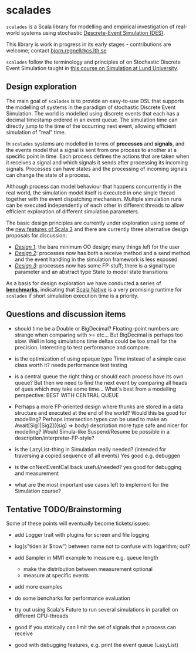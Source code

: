 # scalades
`scalades` is a Scala library for modelling and empirical investigation of real-world systems using stochastic  [Descrete-Event Simulation (DES)](https://en.wikipedia.org/wiki/Discrete-event_simulation). 

This library is work in progress in its early stages - contributions are welcome; contact bjorn.regnell@cs.lth.se 

`scalades` follow the terminology and principles of on Stochastic Discrete Event Simulation taught in [this course on Simulation at Lund University](https://www.eit.lth.se/index.php?ciuid=1298&coursepage=9535).  

## Design exploration

The main goal of `scalades` is to provide an easy-to-use DSL that supports the modelling of systems in the paradigm of stochastic Discrete Event Simulation. The world is modelled using discrete events that each has a decimal timestamp ordered in an event queue. The simulation time can directly jump to the time of the occurring next event, allowing efficient simulation of "real" time.

In `scalades` systems are modelled in terms of **processes** and **signals**, and the events model that a signal is sent from one process to another at a specific point in time. Each process defines the actions that are taken when it receives a signal and which signals it sends after processing its incoming signals. Processes can have states and the processing of incoming signals can change the state of a process.

Although process can model behaviour that happens concurrently in the real world, the simulation model itself is executed in one single thread together with the event dispatching mechanism. Multiple simulation runs can be executed independently of each other in different threads to allow efficient exploration of different simulation parameters.   

The basic design principles are currently under exploration using some of the [new features of Scala 3](https://docs.scala-lang.org/scala3/new-in-scala3.html) and there are currently three alternative design proposals for discussion:

* [*Design 1*](https://github.com/lunduniversity/scalades/tree/main/design1/src/main/scala/scalades): the bare minimum OO design; many things left for the user
* [*Design 2*](https://github.com/lunduniversity/scalades/tree/main/design2/src/main/scala/scalades): processes now has both a receive method and a send method and the event handling in the simulation framework is less exposed
* [*Design 3*](https://github.com/lunduniversity/scalades/tree/main/design3/src/main/scala/scalades): processes now has some FP-stuff; there is a signal type parameter and an abstract type State to model state transitions

As a basis for design exploration we have conducted a series of [**benchmarks**](https://github.com/lunduniversity/scalades/tree/main/benchmark), indicating that [Scala Native]() is a very promising runtime for `scalades` if short simulation execution time is a priority.   



## Questions and discussion items

* should time be a Double or BigDecimal? Floating-point numbers are strange when comparing with >= etc... But BigDecimal is perhaps too slow. Well in long simulations time deltas could be too small for the precision. Interesting to test performance and compare.
  
* is the optimization of using opaque type Time instead of a simple case class worth it? needs performance test testing

* is a central queue the right thing or should each process have its own queue? But then we need to find the next event by comparing all heads of ques which may take some time...  What's best from a modelling perspective: BEST WITH CENTRAL QUEUE

* Perhaps a more FP-oriented design where thunks are stored in a data structure and executed at the end of the world? Would this be good for modelling? Perhaps intersection types can be used to make an Await[Sig1|Sig2]((sig) => body) description more type safe and nicer for modelling? Would Simula-like Suspend/Resume be possible in a description/interpreter-FP-style?

* is the LazyList-thing in Simulation really needed? (intended for traversing a copied sequence of all events) Yes good e.g. debuggen 

* is the onNextEventCalllback useful/needed? yes good for debugging and measurement

* what are the most important use cases left to implement for the Simulation course?

## Tentative TODO/Brainstorming

Some of these points will eventually become tickets/issues:

* add Logger trait with plugins for screen and file logging
*   log(s"tiden är $now") between name not to confuse with logarithm; out?

* add Sampler in MM1 example to measure e.g. queue length
  * make the distribution between measurement optional
  * measure at specific events

* add more examples

* do some bencharks for performance evaluation

* try out using Scala's Future to run several simulations in parallell on different CPU-threads

* good if you statically can limit the set of signals that a process can receive
  
* good with debugging features, e.g. print the event queue  (LazyList)